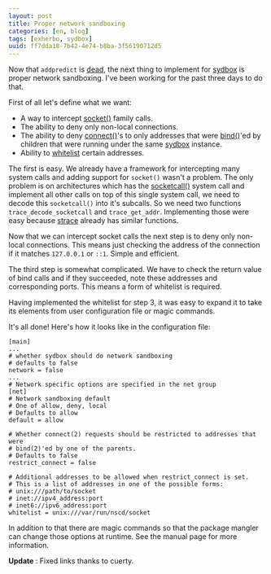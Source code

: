 ```yaml
---
layout: post
title: Proper network sandboxing
categories: [en, blog]
tags: [exherbo, sydbox]
uuid: ff7dda18-7b42-4e74-b8ba-3f56190712d5
---
```


Now that `addpredict` is
[dead]({{site.url}}/english/2009/08/22/deprecating-addpredict.html), the next thing to
implement for [sydbox]({{site.url}}/sydbox) is
proper network sandboxing. I've been working for the past three days to do that.

First of all let's define what we want:
- A way to intercept [socket()](http://linux.die.net/man/2/socket) family calls.
- The ability to deny only non-local connections.
- The ability to deny [connect()](http://linux.die.net/man/2/connect)'s to only
  addresses that were [bind()](http://linux.die.net/man/2/bind)'ed by
  children that were running under the same [sydbox](/sydbox) instance.
- Ability to [whitelist](http://en.wikipedia.org/wiki/Whitelist) certain addresses.

The first is easy. We already have a framework for intercepting many system
calls and adding support for `socket()` wasn't a problem. The only problem is on
architectures which has the
[socketcall()](http://linux.die.net/man/2/socketcall) system call and implement
all other calls on top of this single system call, we need to decode this
`socketcall()` into it's subcalls. So we need two functions
`trace_decode_socketcall` and `trace_get_addr`. Implementing those were easy
because [strace](http://sourceforge.net/projects/strace) already has similar functions.

Now that we can intercept socket calls the next step is to deny only non-local
connections. This means just checking the address of the connection if it
matches `127.0.0.1` or `::1`. Simple and efficient.

The third step is somewhat complicated. We have to check the return value of
bind calls and if they succeeded, note these addresses and corresponding ports.
This means a form of whitelist is required.

Having implemented the whitelist for step 3, it was easy to expand it to take its
elements from user configuration file or magic commands.

It's all done! Here's how it looks like in the configuration file:

    [main]
    ...
    # whether sydbox should do network sandboxing
    # defaults to false
    network = false
    ...
    # Network specific options are specified in the net group
    [net]
    # Network sandboxing default
    # One of allow, deny, local
    # Defaults to allow
    default = allow

    # Whether connect(2) requests should be restricted to addresses that were
    # bind(2)'ed by one of the parents.
    # Defaults to false
    restrict_connect = false

    # Additional addresses to be allowed when restrict_connect is set.
    # This is a list of addresses in one of the possible forms:
    # unix:///path/to/socket
    # inet://ipv4_address:port
    # inet6://ipv6_address:port
    whitelist = unix:///var/run/nscd/socket

In addition to that there are magic commands so that the package mangler can
change those options at runtime. See the manual page for more information.

**Update** : Fixed links thanks to cuerty.
